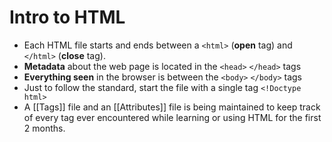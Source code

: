 # Intro to HTML
- Each HTML file starts and ends between a `<html>` (**open** tag) and `</html>` (**close** tag).
- **Metadata** about the web page is located in the `<head>` `</head>` tags
- **Everything seen** in the browser is between the `<body>` `</body>` tags
- Just to follow the standard, start the file with a single tag `<!Doctype html>`
- A [[Tags]] file and an [[Attributes]] file is being maintained to keep track of every tag ever encountered while learning or using HTML for the first 2 months.
